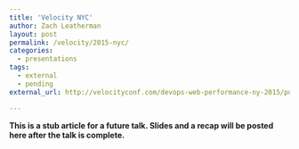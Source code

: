 ```yaml
---
title: 'Velocity NYC'
author: Zach Leatherman
layout: post
permalink: /velocity/2015-nyc/
categories:
  - presentations
tags:
  - external
  - pending
external_url: http://velocityconf.com/devops-web-performance-ny-2015/public/schedule/detail/46234

---
```


**This is a stub article for a future talk. Slides and a recap will be posted here after the talk is complete.**